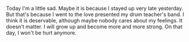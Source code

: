 Today I'm a little sad. Maybe it is because I stayed up very late yesterday. 
But that's because I went to the love presented my drum teacher's band.
I think it is deservable, although maybe nobody cares about my feelings.
It doesn't matter. I will grow up and become more and more strong.
On that day, I won't be hurt anymore. 

